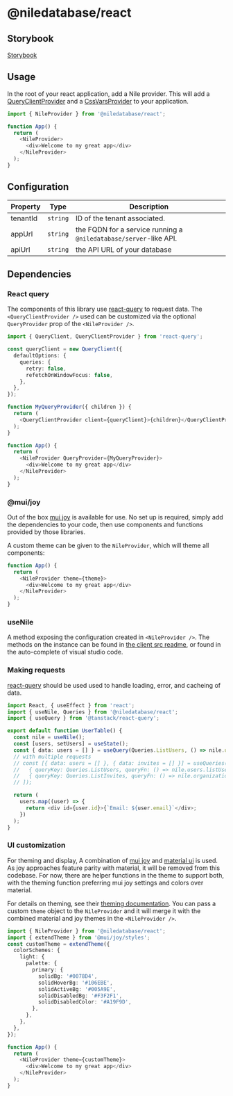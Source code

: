 # @niledatabase/react

## Storybook

[Storybook](https://storybook.thenile.dev)

## Usage

In the root of your react application, add a Nile provider. This will add a [QueryClientProvider](https://tanstack.com/query/v4/docs/quick-start) and a [CssVarsProvider](https://mui.com/joy-ui/getting-started/usage/) to your application.

```typescript
import { NileProvider } from '@niledatabase/react';

function App() {
  return (
    <NileProvider>
      <div>Welcome to my great app</div>
    </NileProvider>
  );
}
```

## Configuration

| Property | Type     | Description                                                       |
| -------- | -------- | ----------------------------------------------------------------- |
| tenantId | `string` | ID of the tenant associated.                                      |
| appUrl   | `string` | the FQDN for a service running a `@niledatabase/server`-like API. |
| apiUrl   | `string` | the API URL of your database                                      |

## Dependencies

### React query

The components of this library use [react-query](https://react-query.tanstack.com/) to request data. The `<QueryClientProvider />` used can be customized via the optional `QueryProvider` prop of the `<NileProvider />`.

```typescript
import { QueryClient, QueryClientProvider } from 'react-query';

const queryClient = new QueryClient({
  defaultOptions: {
    queries: {
      retry: false,
      refetchOnWindowFocus: false,
    },
  },
});

function MyQueryProvider({ children }) {
  return (
    <QueryClientProvider client={queryClient}>{children}</QueryClientProvider>
  );
}

function App() {
  return (
    <NileProvider QueryProvider={MyQueryProvider}>
      <div>Welcome to my great app</div>
    </NileProvider>
  );
}
```

### @mui/joy

Out of the box [mui joy](https://mui.com/joy-ui/getting-started/overview/) is available for use. No set up is required, simply add the dependencies to your code, then use components and functions provided by those libraries.

A custom theme can be given to the `NileProvider`, which will theme all components:

```typescript
function App() {
  return (
    <NileProvider theme={theme}>
      <div>Welcome to my great app</div>
    </NileProvider>
  );
}
```

### useNile

A method exposing the configuration created in `<NileProvider />`. The methods on the instance can be found in [the client src readme](../../lib/nile/src/README.md), or found in the auto-complete of visual studio code.

### Making requests

[react-query](https://react-query.tanstack.com/) should be used used to handle loading, error, and cacheing of data.

```typescript
import React, { useEffect } from 'react';
import { useNile, Queries } from '@niledatabase/react';
import { useQuery } from '@tanstack/react-query';

export default function UserTable() {
  const nile = useNile();
  const [users, setUsers] = useState();
  const { data: users = [] } = useQuery(Queries.ListUsers, () => nile.users.listUsers());
  // with multiple requests
  // const [{ data: users = [] }, { data: invites = [] }] = useQueries([
  //   { queryKey: Queries.ListUsers, queryFn: () => nile.users.listUsers({}) },
  //   { queryKey: Queries.ListInvites, queryFn: () => nile.organizations.listInvites({}) },
  // ]);

  return (
    users.map((user) => {
      return <div id={user.id}>{`Email: ${user.email}`</div>;
    })
  );
}
```

### UI customization

For theming and display, A combination of [mui joy](https://mui.com/joy-ui/getting-started/overview/) and [material ui](https://mui.com/material-ui/getting-started/overview/) is used. As joy approaches feature parity with material, it will be removed from this codebase. For now, there are helper functions in the theme to support both, with the theming function preferring mui joy settings and colors over material.

For details on theming, see their [theming documentation](https://mui.com/joy-ui/customization/approaches/). You can pass a custom `theme` object to the `NileProvider` and it will merge it with the combined material and joy themes in the `<NileProvider />`.

```typescript
import { NileProvider } from '@niledatabase/react';
import { extendTheme } from '@mui/joy/styles';
const customTheme = extendTheme({
  colorSchemes: {
    light: {
      palette: {
        primary: {
          solidBg: '#0078D4',
          solidHoverBg: '#106EBE',
          solidActiveBg: '#005A9E',
          solidDisabledBg: '#F3F2F1',
          solidDisabledColor: '#A19F9D',
        },
      },
    },
  },
});

function App() {
  return (
    <NileProvider theme={customTheme}>
      <div>Welcome to my great app</div>
    </NileProvider>
  );
}
```
